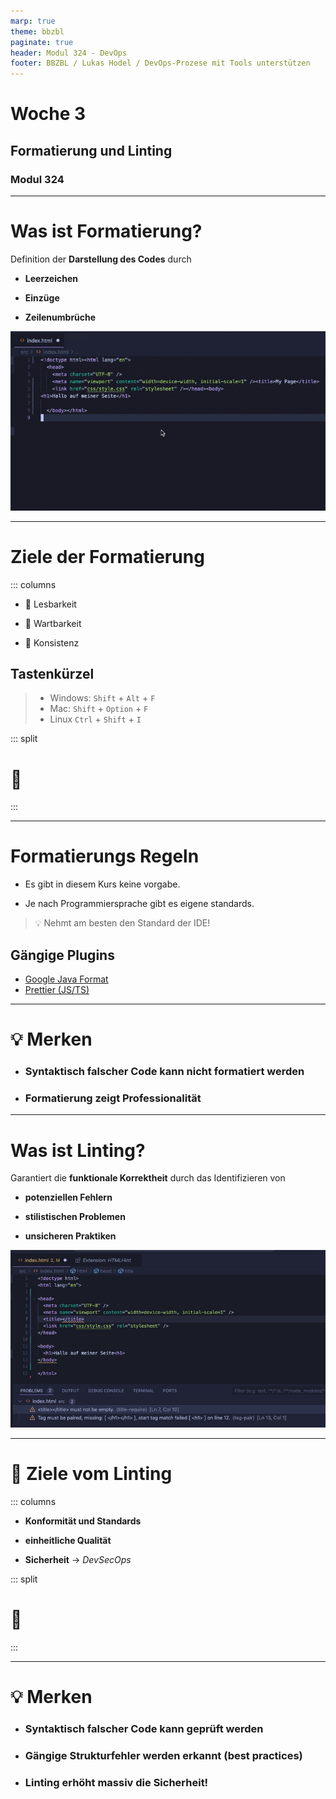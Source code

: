 ```yaml
---
marp: true
theme: bbzbl
paginate: true
header: Modul 324 - DevOps
footer: BBZBL / Lukas Hodel / DevOps-Prozese mit Tools unterstützen
---
```


<!-- _class: big center -->

# Woche 3

## Formatierung und Linting

### Modul 324

---

# Was ist Formatierung?

Definition der **Darstellung des Codes** durch

- **Leerzeichen**

- **Einzüge**
- **Zeilenumbrüche**

![bg right fit](./images/formating-html.gif)

---

# Ziele der Formatierung

::: columns

- :dart: Lesbarkeit

- :dart: Wartbarkeit
- :dart: Konsistenz

## Tastenkürzel

> - Windows: `Shift` + `Alt` + `F`
> - Mac: `Shift` + `Option` + `F`
> - Linux `Ctrl` + `Shift` + `I`

::: split

# <!--fit --> 💅

:::

---

# Formatierungs Regeln

- Es gibt in diesem Kurs keine vorgabe.

- Je nach Programmiersprache gibt es eigene standards.

> :bulb: Nehmt am besten den Standard der IDE!

## Gängige Plugins

- [Google Java Format](https://marketplace.visualstudio.com/items?itemName=wx-chevalier.google-java-format)
- [Prettier (JS/TS)](https://marketplace.visualstudio.com/items?itemName=esbenp.prettier-vscode)

---

<!-- _class: big -->

# :bulb: Merken

- ### Syntaktisch falscher Code kann nicht formatiert werden
- ### Formatierung zeigt Professionalität

---

# Was ist Linting?

Garantiert die **funktionale Korrektheit** durch das Identifizieren von

- **potenziellen Fehlern**

- **stilistischen Problemen**
- **unsicheren Praktiken**

![bg right fit](./images/linting-htmlhint.jpg)

---

# :dart: Ziele vom Linting

::: columns

- **Konformität und Standards**

- **einheitliche Qualität**
- **Sicherheit** -> _DevSecOps_

::: split

# <!-- fit --> 👮

:::

---

<!-- _class: big -->

# :bulb: Merken

- ### Syntaktisch falscher Code kann geprüft werden
- ### Gängige Strukturfehler werden erkannt (best practices)
- ### Linting erhöht massiv die Sicherheit!

